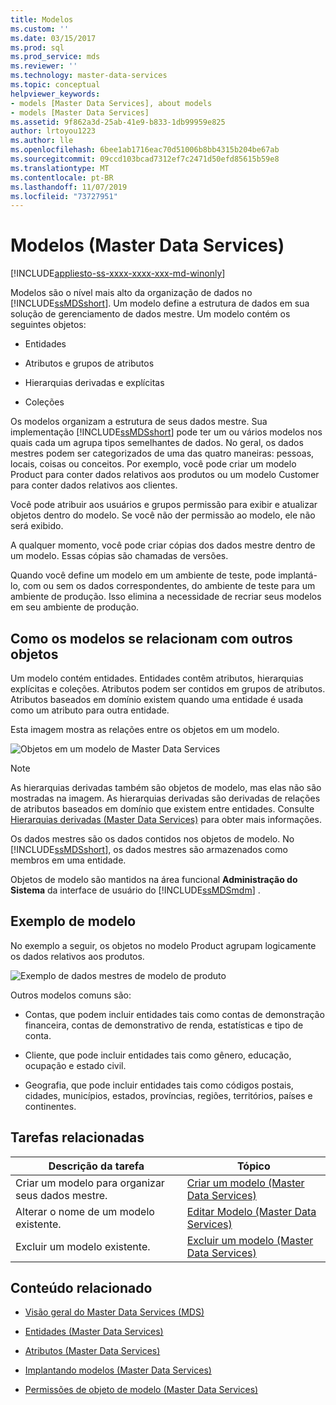```yaml
---
title: Modelos
ms.custom: ''
ms.date: 03/15/2017
ms.prod: sql
ms.prod_service: mds
ms.reviewer: ''
ms.technology: master-data-services
ms.topic: conceptual
helpviewer_keywords:
- models [Master Data Services], about models
- models [Master Data Services]
ms.assetid: 9f862a3d-25ab-41e9-b833-1db99959e825
author: lrtoyou1223
ms.author: lle
ms.openlocfilehash: 6bee1ab1716eac70d51006b8bb4315b204be67ab
ms.sourcegitcommit: 09ccd103bcad7312ef7c2471d50efd85615b59e8
ms.translationtype: MT
ms.contentlocale: pt-BR
ms.lasthandoff: 11/07/2019
ms.locfileid: "73727951"
---
```

# <a name="models-master-data-services"></a>Modelos (Master Data Services)

[!INCLUDE[appliesto-ss-xxxx-xxxx-xxx-md-winonly](../includes/appliesto-ss-xxxx-xxxx-xxx-md-winonly.md)]

  Modelos são o nível mais alto da organização de dados no [!INCLUDE[ssMDSshort](../includes/ssmdsshort-md.md)]. Um modelo define a estrutura de dados em sua solução de gerenciamento de dados mestre. Um modelo contém os seguintes objetos:  
  
-   Entidades  
  
-   Atributos e grupos de atributos  
  
-   Hierarquias derivadas e explícitas  
  
-   Coleções  
  
 Os modelos organizam a estrutura de seus dados mestre. Sua implementação [!INCLUDE[ssMDSshort](../includes/ssmdsshort-md.md)] pode ter um ou vários modelos nos quais cada um agrupa tipos semelhantes de dados. No geral, os dados mestres podem ser categorizados de uma das quatro maneiras: pessoas, locais, coisas ou conceitos. Por exemplo, você pode criar um modelo Product para conter dados relativos aos produtos ou um modelo Customer para conter dados relativos aos clientes.  
  
 Você pode atribuir aos usuários e grupos permissão para exibir e atualizar objetos dentro do modelo. Se você não der permissão ao modelo, ele não será exibido.  
  
 A qualquer momento, você pode criar cópias dos dados mestre dentro de um modelo. Essas cópias são chamadas de versões.  
  
 Quando você define um modelo em um ambiente de teste, pode implantá-lo, com ou sem os dados correspondentes, do ambiente de teste para um ambiente de produção. Isso elimina a necessidade de recriar seus modelos em seu ambiente de produção.  
  
## <a name="how-models-relate-to-other-objects"></a>Como os modelos se relacionam com outros objetos  
 Um modelo contém entidades. Entidades contêm atributos, hierarquias explícitas e coleções. Atributos podem ser contidos em grupos de atributos. Atributos baseados em domínio existem quando uma entidade é usada como um atributo para outra entidade.  
  
 Esta imagem mostra as relações entre os objetos em um modelo.  
  
 ![Objetos em um modelo de Master Data Services](../master-data-services/media/mds-conc-model-circles.gif "Objetos em um modelo de Master Data Services")  
  
> [!NOTE]  
>  As hierarquias derivadas também são objetos de modelo, mas elas não são mostradas na imagem. As hierarquias derivadas são derivadas de relações de atributos baseados em domínio que existem entre entidades. Consulte [Hierarquias derivadas &#40;Master Data Services&#41;](../master-data-services/derived-hierarchies-master-data-services.md) para obter mais informações.  
  
 Os dados mestres são os dados contidos nos objetos de modelo. No [!INCLUDE[ssMDSshort](../includes/ssmdsshort-md.md)], os dados mestres são armazenados como membros em uma entidade.  
  
 Objetos de modelo são mantidos na área funcional **Administração do Sistema** da interface de usuário do [!INCLUDE[ssMDSmdm](../includes/ssmdsmdm-md.md)] .  
  
## <a name="model-example"></a>Exemplo de modelo  
 No exemplo a seguir, os objetos no modelo Product agrupam logicamente os dados relativos aos produtos.  
  
 ![Exemplo de dados mestres de modelo de produto](../master-data-services/media/mds-conc-model.gif "Exemplo de dados mestres de modelo de produto")  
  
 Outros modelos comuns são:  
  
-   Contas, que podem incluir entidades tais como contas de demonstração financeira, contas de demonstrativo de renda, estatísticas e tipo de conta.  
  
-   Cliente, que pode incluir entidades tais como gênero, educação, ocupação e estado civil.  
  
-   Geografia, que pode incluir entidades tais como códigos postais, cidades, municípios, estados, províncias, regiões, territórios, países e continentes.  
  
## <a name="related-tasks"></a>Tarefas relacionadas  
  
|Descrição da tarefa|Tópico|  
|----------------------|-----------|  
|Criar um modelo para organizar seus dados mestre.|[Criar um modelo &#40;Master Data Services&#41;](../master-data-services/create-a-model-master-data-services.md)|  
|Alterar o nome de um modelo existente.|[Editar Modelo &#40;Master Data Services&#41;](../master-data-services/edit-model-master-data-services.md)|  
|Excluir um modelo existente.|[Excluir um modelo &#40;Master Data Services&#41;](../master-data-services/delete-a-model-master-data-services.md)|  
  
## <a name="related-content"></a>Conteúdo relacionado  
  
-   [Visão geral do Master Data Services &#40;MDS&#41;](../master-data-services/master-data-services-overview-mds.md)  
  
-   [Entidades &#40;Master Data Services&#41;](../master-data-services/entities-master-data-services.md)  
  
-   [Atributos &#40;Master Data Services&#41;](../master-data-services/attributes-master-data-services.md)  
  
-   [Implantando modelos &#40;Master Data Services&#41;](../master-data-services/deploying-models-master-data-services.md)  
  
-   [Permissões de objeto de modelo &#40;Master Data Services&#41;](../master-data-services/model-object-permissions-master-data-services.md)  
  
  
